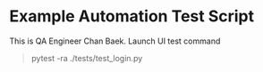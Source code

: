# Example Automation Test Script

This is QA Engineer Chan Baek.
Launch UI test command

>pytest -ra ./tests/test_login.py